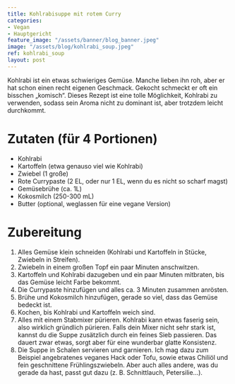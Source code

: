 ```yaml
---
title: Kohlrabisuppe mit rotem Curry
categories:
- Vegan
- Hauptgericht
feature_image: "/assets/banner/blog_banner.jpeg"
image: "/assets/blog/kohlrabi_soup.jpeg"
ref: kohlrabi_soup
layout: post
---
```


Kohlrabi ist ein etwas schwieriges Gemüse. Manche lieben ihn roh, aber er hat schon einen recht eigenen Geschmack. Gekocht schmeckt er oft ein bisschen „komisch“. Dieses Rezept ist eine tolle Möglichkeit, Kohlrabi zu verwenden, sodass sein Aroma nicht zu dominant ist, aber trotzdem leicht durchkommt.

<!-- more -->

# Zutaten (für 4 Portionen)
- Kohlrabi
- Kartoffeln (etwa genauso viel wie Kohlrabi)
- Zwiebel (1 große)
- Rote Currypaste (2 EL, oder nur 1 EL, wenn du es nicht so scharf magst)
- Gemüsebrühe (ca. 1L)
- Kokosmilch (250-300 mL)
- Butter (optional, weglassen für eine vegane Version)

# Zubereitung
1. Alles Gemüse klein schneiden (Kohlrabi und Kartoffeln in Stücke, Zwiebeln in Streifen).
2. Zwiebeln in einem großen Topf ein paar Minuten anschwitzen.
3. Kartoffeln und Kohlrabi dazugeben und ein paar Minuten mitbraten, bis das Gemüse leicht Farbe bekommt.
4. Die Currypaste hinzufügen und alles ca. 3 Minuten zusammen anrösten.
5. Brühe und Kokosmilch hinzufügen, gerade so viel, dass das Gemüse bedeckt ist.
6. Kochen, bis Kohlrabi und Kartoffeln weich sind.
7. Alles mit einem Stabmixer pürieren. Kohlrabi kann etwas faserig sein, also wirklich gründlich pürieren. Falls dein Mixer nicht sehr stark ist, kannst du die Suppe zusätzlich durch ein feines Sieb passieren. Das dauert zwar etwas, sorgt aber für eine wunderbar glatte Konsistenz.
8. Die Suppe in Schalen servieren und garnieren. Ich mag dazu zum Beispiel angebratenes veganes Hack oder Tofu, sowie etwas Chiliöl und fein geschnittene Frühlingszwiebeln. Aber auch alles andere, was du gerade da hast, passt gut dazu (z. B. Schnittlauch, Petersilie…).

